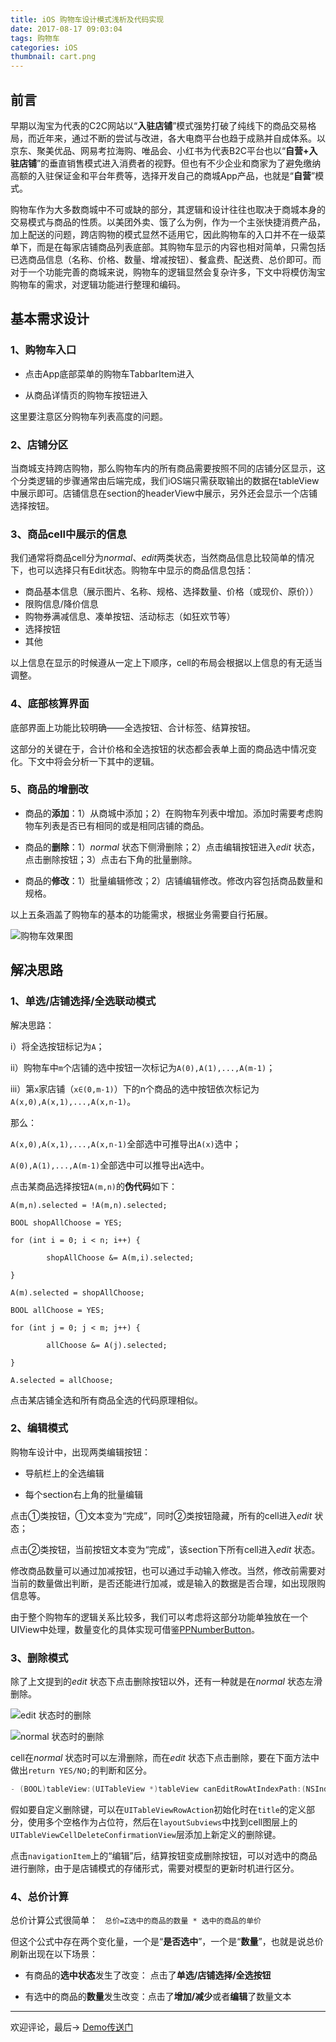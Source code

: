 ```yaml
---
title: iOS 购物车设计模式浅析及代码实现
date: 2017-08-17 09:03:04
tags: 购物车
categories: iOS
thumbnail: cart.png
---
```


## 前言

早期以淘宝为代表的C2C网站以“**入驻店铺**”模式强势打破了纯线下的商品交易格局，而近年来，通过不断的尝试与改进，各大电商平台也趋于成熟并自成体系。以京东、聚美优品、网易考拉海购、唯品会、小红书为代表B2C平台也以“**自营+入驻店铺**”的垂直销售模式进入消费者的视野。但也有不少企业和商家为了避免缴纳高额的入驻保证金和平台年费等，选择开发自己的商城App产品，也就是“**自营**”模式。

<!--more-->

购物车作为大多数商城中不可或缺的部分，其逻辑和设计往往也取决于商城本身的交易模式与商品的性质。以美团外卖、饿了么为例，作为一个主张快捷消费产品，加上配送的问题，跨店购物的模式显然不适用它，因此购物车的入口并不在一级菜单下，而是在每家店铺商品列表底部。其购物车显示的内容也相对简单，只需包括已选商品信息（名称、价格、数量、增减按钮）、餐盒费、配送费、总价即可。而对于一个功能完善的商城来说，购物车的逻辑显然会复杂许多，下文中将模仿淘宝购物车的需求，对逻辑功能进行整理和编码。

## 基本需求设计

### 1、购物车入口

- 点击App底部菜单的购物车TabbarItem进入

- 从商品详情页的购物车按钮进入

这里要注意区分购物车列表高度的问题。

### 2、店铺分区

当商城支持跨店购物，那么购物车内的所有商品需要按照不同的店铺分区显示，这个分类逻辑的步骤通常由后端完成，我们iOS端只需获取输出的数据在tableView中展示即可。店铺信息在section的headerView中展示，另外还会显示一个店铺选择按钮。

### 3、商品cell中展示的信息

我们通常将商品cell分为*normal*、*edit*两类状态，当然商品信息比较简单的情况下，也可以选择只有Edit状态。购物车中显示的商品信息包括：

- 商品基本信息（展示图片、名称、规格、选择数量、价格（或现价、原价））
- 限购信息/降价信息
- 购物券满减信息、凑单按钮、活动标志（如狂欢节等）
- 选择按钮
- 其他

以上信息在显示的时候遵从一定上下顺序，cell的布局会根据以上信息的有无适当调整。

### 4、底部核算界面

底部界面上功能比较明确——全选按钮、合计标签、结算按钮。

这部分的关键在于，合计价格和全选按钮的状态都会表单上面的商品选中情况变化。下文中将会分析一下其中的逻辑。

### 5、商品的增删改

- 商品的**添加**：1）从商城中添加；2）在购物车列表中增加。添加时需要考虑购物车列表是否已有相同的或是相同店铺的商品。

- 商品的**删除**：1）*normal* 状态下侧滑删除；2）点击编辑按钮进入*edit* 状态，点击删除按钮；3）点击右下角的批量删除。

- 商品的**修改**：1）批量编辑修改；2）店铺编辑修改。修改内容包括商品数量和规格。

以上五条涵盖了购物车的基本的功能需求，根据业务需要自行拓展。

![购物车效果图](shopping-cart-rendering.png)

## 解决思路

### 1、单选/店铺选择/全选联动模式

解决思路：

i）将全选按钮标记为`A`；

ii）购物车中`m`个店铺的选中按钮一次标记为`A(0),A(1),...,A(m-1)`；

iii）第`x`家店铺（`x∈(0,m-1)`）下的n个商品的选中按钮依次标记为`A(x,0),A(x,1),...,A(x,n-1)`。

那么：

`A(x,0),A(x,1),...,A(x,n-1)`全部选中可推导出`A(x)`选中；

`A(0),A(1),...,A(m-1)`全部选中可以推导出`A`选中。

点击某商品选择按钮`A(m,n)`的**伪代码**如下：

```
A(m,n).selected = !A(m,n).selected;

BOOL shopAllChoose = YES;

for (int i = 0; i < n; i++) {

        shopAllChoose &= A(m,i).selected;

}

A(m).selected = shopAllChoose;

BOOL allChoose = YES;

for (int j = 0; j < m; j++) {

        allChoose &= A(j).selected;

}

A.selected = allChoose;

```

点击某店铺全选和所有商品全选的代码原理相似。

### 2、编辑模式

购物车设计中，出现两类编辑按钮：

- 导航栏上的全选编辑

- 每个section右上角的批量编辑

点击①类按钮，①文本变为“完成”，同时②类按钮隐藏，所有的cell进入*edit* 状态；

点击②类按钮，当前按钮文本变为“完成”，该section下所有cell进入*edit* 状态。

修改商品数量可以通过加减按钮，也可以通过手动输入修改。当然，修改前需要对当前的数量做出判断，是否还能进行加减，或是输入的数据是否合理，如出现限购信息等。

由于整个购物车的逻辑关系比较多，我们可以考虑将这部分功能单独放在一个UIView中处理，数量变化的具体实现可借鉴[PPNumberButton](https://github.com/jkpang/PPNumberButton)。

### 3、删除模式

除了上文提到的*edit* 状态下点击删除按钮以外，还有一种就是在*normal* 状态左滑删除。

![edit 状态时的删除](edit-delete.png)

![normal 状态时的删除](normal-delete.png)

cell在*normal* 状态时可以左滑删除，而在*edit* 状态下点击删除，要在下面方法中做出`return YES/NO;`的判断和区分。

```objective-c
- (BOOL)tableView:(UITableView *)tableView canEditRowAtIndexPath:(NSIndexPath *)indexPath {}
```
假如要自定义删除键，可以在`UITableViewRowAction`初始化时在`title`的定义部分，使用多个空格作为占位符，然后在`layoutSubviews`中找到cell图层上的`UITableViewCellDeleteConfirmationView`层添加上新定义的删除键。

点击`navigationItem`上的“编辑”后，结算按钮变成删除按钮，可以对选中的商品进行删除，由于是店铺模式的存储形式，需要对模型的更新时机进行区分。

### 4、总价计算

总价计算公式很简单： ` 总价=Σ选中的商品的数量 * 选中的商品的单价`

但这个公式中存在两个变化量，一个是“**是否选中**”，一个是“**数量**”，也就是说总价刷新出现在以下场景：

- 有商品的**选中状态**发生了改变： 点击了**单选/店铺选择/全选按钮**

- 有选中的商品的**数量**发生改变：点击了**增加/减少**或者**编辑**了数量文本

----------

欢迎评论，最后-> [Demo传送门](https://github.com/fiteen/HTCart)


